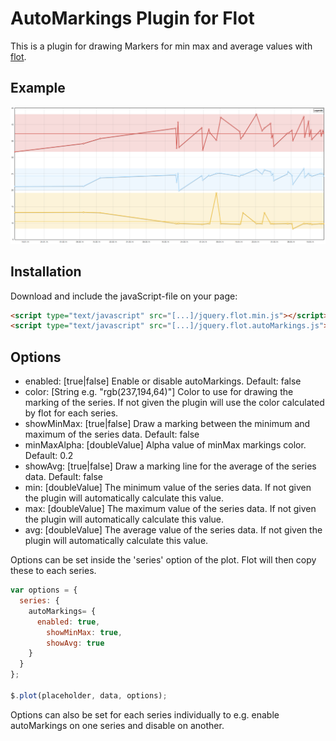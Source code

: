 AutoMarkings Plugin for Flot
=================
This is a plugin for drawing Markers for min max and average values with [flot](http://code.google.com/p/flot/).

## Example ##
![Example](/resources/autoMarkings_example.png)

## Installation ##
Download and include the javaScript-file on your page:
```html
<script type="text/javascript" src="[...]/jquery.flot.min.js"></script>
<script type="text/javascript" src="[...]/jquery.flot.autoMarkings.js"></script>
```

## Options ##
* enabled: [true|false] Enable or disable autoMarkings. Default: false
* color: [String e.g. "rgb(237,194,64)"] Color to use for drawing the marking of the series. If not given the plugin will use the color calculated by flot for each series.
* showMinMax: [true|false] Draw a marking between the minimum and maximum of the series data. Default: false
* minMaxAlpha: [doubleValue] Alpha value of minMax markings color. Default: 0.2
* showAvg: [true|false] Draw a marking line for the average of the series data. Default: false
* min: [doubleValue] The minimum value of the series data. If not given the plugin will automatically calculate this value.
* max: [doubleValue] The maximum value of the series data. If not given the plugin will automatically calculate this value.
* avg: [doubleValue] The average value of the series data. If not given the plugin will automatically calculate this value.

Options can be set inside the 'series' option of the plot. Flot will then copy these to each series.
```js
var options = {
  series: {
    autoMarkings= {
      enabled: true,
        showMinMax: true,
        showAvg: true
    }
  }
};

$.plot(placeholder, data, options);
```

Options can also be set for each series individually to e.g. enable autoMarkings on one series and disable on another. 
